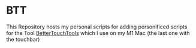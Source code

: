 # BTT

This Repository hosts my personal scripts for adding personificed scripts for the Tool [BetterTouchTools](https://folivora.ai) which I use on my M1 Mac (the last one with the touchbar)
